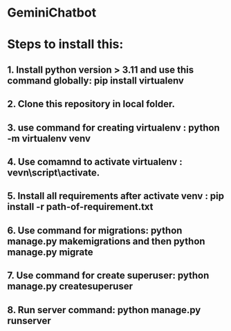 # GeminiChatbot

# Steps to install this: 
## 1. Install python version > 3.11 and use this command globally: pip install virtualenv 
## 2. Clone this repository in local folder.
## 3. use command for creating virtualenv : python -m virtualenv venv
## 4. Use comamnd to activate virtualenv :  vevn\script\activate.
## 5. Install all requirements after activate venv : pip install -r path-of-requirement.txt
## 6. Use command for migrations: python manage.py makemigrations and then python manage.py migrate 
## 7. Use command for create superuser: python manage.py createsuperuser
## 8. Run server command:  python manage.py runserver
